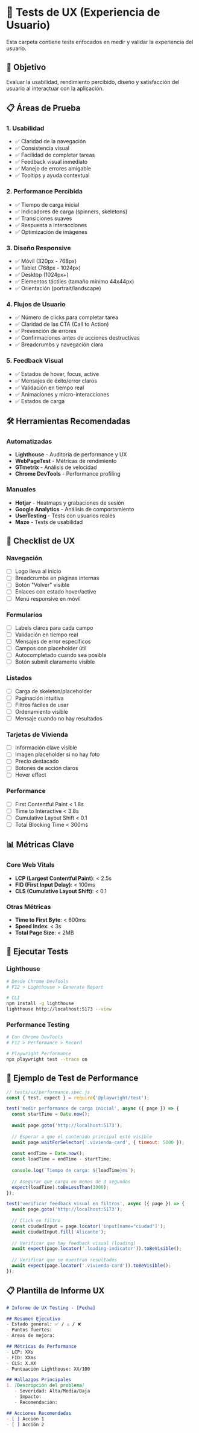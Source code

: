 # 🎨 Tests de UX (Experiencia de Usuario)

Esta carpeta contiene tests enfocados en medir y validar la experiencia del usuario.

## 🎯 Objetivo

Evaluar la usabilidad, rendimiento percibido, diseño y satisfacción del usuario al interactuar con la aplicación.

## 📋 Áreas de Prueba

### 1. Usabilidad
- ✅ Claridad de la navegación
- ✅ Consistencia visual
- ✅ Facilidad de completar tareas
- ✅ Feedback visual inmediato
- ✅ Manejo de errores amigable
- ✅ Tooltips y ayuda contextual

### 2. Performance Percibida
- ✅ Tiempo de carga inicial
- ✅ Indicadores de carga (spinners, skeletons)
- ✅ Transiciones suaves
- ✅ Respuesta a interacciones
- ✅ Optimización de imágenes

### 3. Diseño Responsive
- ✅ Móvil (320px - 768px)
- ✅ Tablet (768px - 1024px)
- ✅ Desktop (1024px+)
- ✅ Elementos táctiles (tamaño mínimo 44x44px)
- ✅ Orientación (portrait/landscape)

### 4. Flujos de Usuario
- ✅ Número de clicks para completar tarea
- ✅ Claridad de las CTA (Call to Action)
- ✅ Prevención de errores
- ✅ Confirmaciones antes de acciones destructivas
- ✅ Breadcrumbs y navegación clara

### 5. Feedback Visual
- ✅ Estados de hover, focus, active
- ✅ Mensajes de éxito/error claros
- ✅ Validación en tiempo real
- ✅ Animaciones y micro-interacciones
- ✅ Estados de carga

## 🛠️ Herramientas Recomendadas

### Automatizadas
- **Lighthouse** - Auditoría de performance y UX
- **WebPageTest** - Métricas de rendimiento
- **GTmetrix** - Análisis de velocidad
- **Chrome DevTools** - Performance profiling

### Manuales
- **Hotjar** - Heatmaps y grabaciones de sesión
- **Google Analytics** - Análisis de comportamiento
- **UserTesting** - Tests con usuarios reales
- **Maze** - Tests de usabilidad

## 📝 Checklist de UX

### Navegación
- [ ] Logo lleva al inicio
- [ ] Breadcrumbs en páginas internas
- [ ] Botón "Volver" visible
- [ ] Enlaces con estado hover/active
- [ ] Menú responsive en móvil

### Formularios
- [ ] Labels claros para cada campo
- [ ] Validación en tiempo real
- [ ] Mensajes de error específicos
- [ ] Campos con placeholder útil
- [ ] Autocompletado cuando sea posible
- [ ] Botón submit claramente visible

### Listados
- [ ] Carga de skeleton/placeholder
- [ ] Paginación intuitiva
- [ ] Filtros fáciles de usar
- [ ] Ordenamiento visible
- [ ] Mensaje cuando no hay resultados

### Tarjetas de Vivienda
- [ ] Información clave visible
- [ ] Imagen placeholder si no hay foto
- [ ] Precio destacado
- [ ] Botones de acción claros
- [ ] Hover effect

### Performance
- [ ] First Contentful Paint < 1.8s
- [ ] Time to Interactive < 3.8s
- [ ] Cumulative Layout Shift < 0.1
- [ ] Total Blocking Time < 300ms

## 📊 Métricas Clave

### Core Web Vitals
- **LCP (Largest Contentful Paint)**: < 2.5s
- **FID (First Input Delay)**: < 100ms
- **CLS (Cumulative Layout Shift)**: < 0.1

### Otras Métricas
- **Time to First Byte**: < 600ms
- **Speed Index**: < 3s
- **Total Page Size**: < 2MB

## 🏃 Ejecutar Tests

### Lighthouse
```bash
# Desde Chrome DevTools
# F12 > Lighthouse > Generate Report

# CLI
npm install -g lighthouse
lighthouse http://localhost:5173 --view
```

### Performance Testing
```bash
# Con Chrome DevTools
# F12 > Performance > Record

# Playwright Performance
npx playwright test --trace on
```

## 📝 Ejemplo de Test de Performance

```javascript
// tests/ux/performance.spec.js
const { test, expect } = require('@playwright/test');

test('medir performance de carga inicial', async ({ page }) => {
  const startTime = Date.now();
  
  await page.goto('http://localhost:5173');
  
  // Esperar a que el contenido principal esté visible
  await page.waitForSelector('.vivienda-card', { timeout: 5000 });
  
  const endTime = Date.now();
  const loadTime = endTime - startTime;
  
  console.log(`Tiempo de carga: ${loadTime}ms`);
  
  // Asegurar que carga en menos de 3 segundos
  expect(loadTime).toBeLessThan(3000);
});

test('verificar feedback visual en filtros', async ({ page }) => {
  await page.goto('http://localhost:5173');
  
  // Click en filtro
  const ciudadInput = page.locator('input[name="ciudad"]');
  await ciudadInput.fill('Alicante');
  
  // Verificar que hay feedback visual (loading)
  await expect(page.locator('.loading-indicator')).toBeVisible();
  
  // Verificar que se muestran resultados
  await expect(page.locator('.vivienda-card')).toBeVisible();
});
```

## 📋 Plantilla de Informe UX

```markdown
# Informe de UX Testing - [Fecha]

## Resumen Ejecutivo
- Estado general: ✅ / ⚠️ / ❌
- Puntos fuertes: 
- Áreas de mejora:

## Métricas de Performance
- LCP: XXs
- FID: XXms
- CLS: X.XX
- Puntuación Lighthouse: XX/100

## Hallazgos Principales
1. [Descripción del problema]
   - Severidad: Alta/Media/Baja
   - Impacto: 
   - Recomendación:

## Acciones Recomendadas
- [ ] Acción 1
- [ ] Acción 2
```

